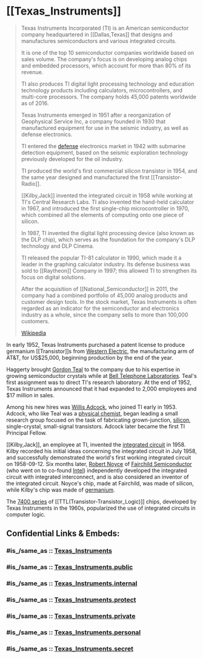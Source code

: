 
# [[Texas_Instruments]] 

> Texas Instruments Incorporated (TI) is an American semiconductor company 
> headquartered in [[Dallas,Texas]] 
> that designs and manufactures semiconductors and various integrated circuits.  
> 
> It is one of the top 10 semiconductor companies worldwide based on sales volume. 
> The company's focus is on developing analog chips and embedded processors, 
> which account for more than 80% of its revenue. 
> 
> TI also produces TI digital light processing technology 
> and education technology products including calculators, microcontrollers, 
> and multi-core processors. 
> The company holds 45,000 patents worldwide as of 2016.
>
> Texas Instruments emerged in 1951 after a reorganization of Geophysical Service Inc, 
> a company founded in 1930 that manufactured equipment for use 
> in the seismic industry, as well as defense electronics. 
> 
> TI entered the [defense](https://en.wikipedia.org/wiki/Defense_(military) "Defense (military)") electronics market in 1942 with submarine detection equipment, 
> based on the seismic exploration technology previously developed for the oil industry.
> 
> TI produced the world's first commercial silicon transistor in 1954, 
> and the same year designed and manufactured the first [[Transistor-Radio]]. 
> 
> [[Kilby,Jack]] invented the integrated circuit in 1958 
> while working at TI's Central Research Labs. 
> TI also invented the hand-held calculator in 1967, 
> and introduced the first single-chip microcontroller  in 1970, 
> which combined all the elements of computing onto one piece of silicon.
>
> In 1987, TI invented the digital light processing device (also known as the DLP chip), 
> which serves as the foundation for the company's DLP technology and DLP Cinema. 
> 
> TI released the popular TI-81 calculator in 1990, 
> which made it a leader in the graphing calculator industry. 
> Its defense business was sold to [[Raytheon]] Company in 1997; 
> this allowed TI to strengthen its focus on digital solutions. 
> 
> After the acquisition of [[National_Semiconductor]] in 2011, 
> the company had a combined portfolio of 45,000 analog products and customer design tools. 
> In the stock market, Texas Instruments is often regarded 
> as an indicator for the semiconductor and electronics industry as a whole, 
> since the company sells to more than 100,000 customers.
>
> [Wikipedia](https://en.wikipedia.org/wiki/Texas%20Instruments)

In early 1952, Texas Instruments purchased a patent license 
to produce germanium [[Transistor]]s from [Western Electric](https://en.wikipedia.org/wiki/Western_Electric "Western Electric"), 
the manufacturing arm of AT&T, for US$25,000, 
beginning production by the end of the year. 

Haggerty brought [Gordon Teal](https://en.wikipedia.org/wiki/Gordon_Teal "Gordon Teal") to the company due to his expertise in growing semiconductor crystals while at [Bell Telephone Laboratories](https://en.wikipedia.org/wiki/Bell_Telephone_Laboratories "Bell Telephone Laboratories"). 
Teal's first assignment was to direct TI's research laboratory. 
At the end of 1952, Texas Instruments announced 
that it had expanded to 2,000 employees and $17 million in sales.

Among his new hires was [Willis Adcock](https://en.wikipedia.org/wiki/Willis_Adcock "Willis Adcock"), who joined TI early in 1953. 
Adcock, who like Teal was a [physical chemist](https://en.wikipedia.org/wiki/Physical_chemist "Physical chemist"), began leading a small research group 
focused on the task of fabricating grown-junction, [silicon](https://en.wikipedia.org/wiki/Silicon "Silicon"), single-crystal, 
small-signal transistors. Adcock later became the first TI Principal Fellow. 

[[Kilby,Jack]], an employee at TI, invented the [integrated circuit](https://en.wikipedia.org/wiki/Integrated_circuit "Integrated circuit") in 1958.
Kilby recorded his initial ideas concerning the integrated circuit in July 1958, 
and successfully demonstrated the world's first working integrated circuit on 1958-09-12.
Six months later, [Robert Noyce](https://en.wikipedia.org/wiki/Robert_Noyce "Robert Noyce") of [Fairchild Semiconductor](https://en.wikipedia.org/wiki/Fairchild_Semiconductor "Fairchild Semiconductor") 
(who went on to co-found [Intel](https://en.wikipedia.org/wiki/Intel "Intel")) 
independently developed the integrated circuit with integrated interconnect, 
and is also considered an inventor of the integrated circuit.
Noyce's chip, made at Fairchild, was made of silicon, while Kilby's chip was made of [germanium](https://en.wikipedia.org/wiki/Germanium "Germanium").

The [7400 series](https://en.wikipedia.org/wiki/7400_series "7400 series") of [[TTL(Transistor-Transistor_Logic)]] chips, 
developed by Texas Instruments in the 1960s, 
popularized the use of integrated circuits in computer logic.


## Confidential Links & Embeds: 

### #is_/same_as :: [Texas_Instruments](/_Standards/Society/Economics/Business/Business-Entity/IT~Company/Semiconductor-Industry/Texas_Instruments.md) 

### #is_/same_as :: [Texas_Instruments.public](/_public/Society/Economics/Business/Business-Entity/IT~Company/Semiconductor-Industry/Texas_Instruments.public.md) 

### #is_/same_as :: [Texas_Instruments.internal](/_internal/Society/Economics/Business/Business-Entity/IT~Company/Semiconductor-Industry/Texas_Instruments.internal.md) 

### #is_/same_as :: [Texas_Instruments.protect](/_protect/Society/Economics/Business/Business-Entity/IT~Company/Semiconductor-Industry/Texas_Instruments.protect.md) 

### #is_/same_as :: [Texas_Instruments.private](/_private/Society/Economics/Business/Business-Entity/IT~Company/Semiconductor-Industry/Texas_Instruments.private.md) 

### #is_/same_as :: [Texas_Instruments.personal](/_personal/Society/Economics/Business/Business-Entity/IT~Company/Semiconductor-Industry/Texas_Instruments.personal.md) 

### #is_/same_as :: [Texas_Instruments.secret](/_secret/Society/Economics/Business/Business-Entity/IT~Company/Semiconductor-Industry/Texas_Instruments.secret.md)

